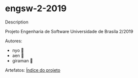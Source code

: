 # engsw-2-2019
Description

Projeto Engenharia de Software
Universidade de Brasíla
2/2019

Autores:
* nyo :leopard:
* aen :fox_face:
* giraman :tiger2:


Artefatos:
[Índice do projeto](https://github.com/Aendur/engsw-2-2019/blob/master/index.md)


